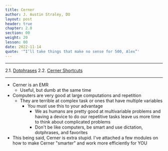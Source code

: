 ```yaml
---
title: Cerner
author: J. Austin Straley, DO
layout: post
header: true
chapter: 2.0
section: 00
weight: 20
lesson: 00
date: 2022-11-14
quote: '“I’ll take things that make no sense for 500, Alex”'
---
```


<hr>

2.1. [Dotphrases][1]
2.2. [Cerner Shortcuts][2]
<hr>

- Cerner is an EMR
    - Useful, but dumb at the same time
- Computers are very good at large computations and repetition
    - They are terrible at complex task or ones that have multiple variables
        - You must use this to your advantage
            - We as humans are pretty good at multivariable problems and having a device to do our repetitive tasks leave us more time to think about complicated problems
            - Don't be like computers, be smart and use dictation, dotphrases, and favorites
- This being said, Cerner is extra stupid. I've attached a few modules on how to make Cerner "smarter" and work more efficiently for YOU

[1]: /internguidepages/chapter02/1-dotphrases.html
[2]: /internguidepages/chapter02/2-cerner-shortcuts.html